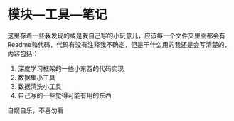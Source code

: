 # 模块—工具—笔记
这里存着一些我发现的或是我自己写的小玩意儿，应该每一个文件夹里面都会有Readme和代码，代码有没有注释我不确定，但是干什么用的我还是会写清楚的，内容包括：

1. 深度学习框架的一些小东西的代码实现
2. 数据集小工具
3. 数据清洗小工具
4. 自己写的一些觉得可能有用的东西

自娱自乐，不喜勿看
